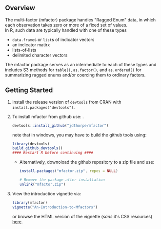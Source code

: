 
## Overview

The multi-factor (mfactor) package handles "Ragged Enum" data, in which each observation takes zero or more of a fixed set of values.  
In R, such data are typically handled with one of these types  

 - `data.frame`s or `list`s of indicator vectors
 - an indicator matirx
 - lists-of-lists 
 - delimited character vectors 

The mfactor package serves as an intermediate to each of these types and includes S3 methods for `table()`, `as.factor()`, and `as.ordered()` 
for summarizing ragged enums and/or coercing them to ordinary factors.

## Getting Started

1. Install the release version of `devtools` from CRAN with `install.packages("devtools")`.

2. To install mfactor from github use: .


    ```R
    devtools::install_github("jdthorpe/mfactor")
    ```

    note that in windows, you may have to build the github tools using: 


    ```R
    library(devtools)
    build_github_devtools()
    #### Restart R before continuing ####
    ```

    * Alternatively, downoload the github repository to a zip file and use:

        ```R
        install.packages("mfactor.zip", repos = NULL)

        # Remove the package after installation
        unlink("mfactor.zip")
        ```

3. View the introduction vignette via:

	```R
	library(mfactor)
	vignette("An-Introduction-to-Mfactors")
	```
	or browse the HTML version of the vignette (*sans* it's CSS resources) [here](http://htmlpreview.github.io/?https://github.com/jdthorpe/mfactor/blob/master/inst/doc/An-Introduction-to-Mfactors.html).

